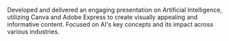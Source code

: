 Developed and delivered an engaging presentation on Artificial Intelligence, utilizing Canva and Adobe Express to create visually appealing and informative content.
Focused on AI's key concepts and its impact across various industries.
